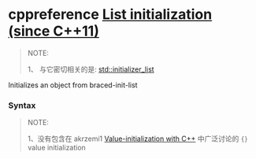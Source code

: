 # cppreference [List initialization (since C++11)](https://en.cppreference.com/w/cpp/language/list_initialization)

> NOTE: 
>
> 1、 与它密切相关的是: [std::initializer_list](https://en.cppreference.com/w/cpp/utility/initializer_list)

Initializes an object from braced-init-list

### Syntax

> NOTE:
>
> 1、没有包含在 akrzemi1 [Value-initialization with C++](https://akrzemi1.wordpress.com/2013/09/10/value-initialization-with-c/) 中广泛讨论的 `{}` value initialization